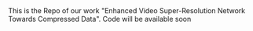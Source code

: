 ## 
This is the Repo of our work "Enhanced Video Super-Resolution Network Towards Compressed Data". Code will be available soon
